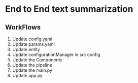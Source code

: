 # End to End text summarization


## WorkFlows

1. Update config.yaml
2. Update params.yaml
3. Update entity
4. Update configurationManager in src config
5. Update the Components
6. Update the pipeline
7. Update the main.py
8. Update app.py